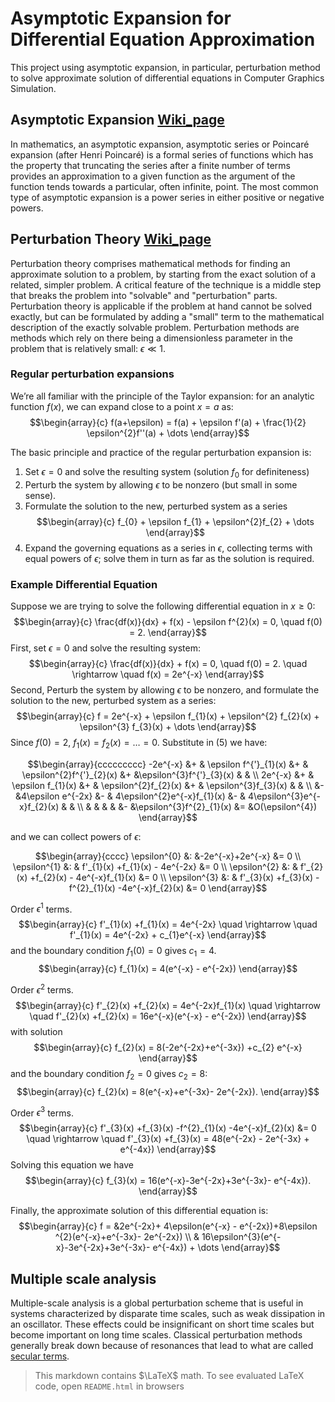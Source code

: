 # Asymptotic Expansion for Differential Equation Approximation

This project using asymptotic expansion, in particular, perturbation method to solve approximate solution of differential equations in Computer Graphics Simulation.

## Asymptotic Expansion [Wiki_page](https://en.wikipedia.org/wiki/Asymptotic_expansion)

In mathematics, an asymptotic expansion, asymptotic series or Poincaré expansion (after Henri Poincaré) is a formal series of functions which has the property that truncating the series after a finite number of terms provides an approximation to a given function as the argument of the function tends towards a particular, often infinite, point. The most common type of asymptotic expansion is a power series in either positive or negative powers. 


## Perturbation Theory [Wiki_page](https://en.wikipedia.org/wiki/Perturbation_theory)

Perturbation theory comprises mathematical methods for finding an approximate solution to a problem, by starting from the exact solution of a related, simpler problem. A critical feature of the technique is a middle step that breaks the problem into "solvable" and "perturbation" parts. Perturbation theory is applicable if the problem at hand cannot be solved exactly, but can be formulated by adding a "small" term to the mathematical description of the exactly solvable problem. Perturbation methods are methods which rely on there being a dimensionless parameter in the problem that is relatively small: $\epsilon \ll 1$.

### Regular perturbation expansions
We’re all familiar with the principle of the Taylor expansion: for an analytic function $f(x)$, we can expand close to a point $x = a$ as:
$$\begin{array}{c}
f(a+\epsilon) = f(a) + \epsilon f'(a) + \frac{1}{2} \epsilon^{2}f''(a) + \dots
\end{array}$$

The basic principle and practice of the regular perturbation expansion is:
1. Set $\epsilon = 0$ and solve the resulting system (solution $f_{0}$ for definiteness)
2. Perturb the system by allowing $\epsilon$ to be nonzero (but small in some sense).
3. Formulate the solution to the new, perturbed system as a series
$$\begin{array}{c}
f_{0} + \epsilon f_{1} + \epsilon^{2}f_{2} + \dots
\end{array}$$
4. Expand the governing equations as a series in $\epsilon$, collecting terms with equal powers of $\epsilon$; solve them in turn as far as the solution is required.

### Example Differential Equation

Suppose we are trying to solve the following differential equation in $x \geq 0$:
$$\begin{array}{c}
\frac{df(x)}{dx} + f(x) - \epsilon f^{2}(x) = 0, \quad  f(0) = 2. 
\end{array}$$
First, set $\epsilon = 0$ and solve the resulting system: 
$$\begin{array}{c}
\frac{df(x)}{dx} + f(x) = 0, \quad  f(0) = 2. \quad \rightarrow \quad f(x) = 2e^{-x}
\end{array}$$
Second, Perturb the system by allowing $\epsilon$ to be nonzero, and formulate the solution to the new, perturbed system as a series: 
$$\begin{array}{c}
f = 2e^{-x} + \epsilon f_{1}(x) + \epsilon^{2} f_{2}(x) + \epsilon^{3} f_{3}(x) + \dots
\end{array}$$
Since $f(0) = 2$, $f_{1}(x) = f_{2}(x) = \dots = 0$. Substitute in (5) we have:

$$\begin{array}{ccccccccc}
-2e^{-x} &+ & \epsilon f^{'}_{1}(x) &+ & \epsilon^{2}f^{'}_{2}(x) &+ &\epsilon^{3}f^{'}_{3}(x) & & \\
2e^{-x} &+ & \epsilon f_{1}(x) &+ & \epsilon^{2}f_{2}(x) &+ & \epsilon^{3}f_{3}(x) & & \\
 &- &4\epsilon e^{-2x} &- & 4\epsilon^{2}e^{-x}f_{1}(x) &- & 4\epsilon^{3}e^{-x}f_{2}(x) & & \\
 & & & & &- &\epsilon^{3}f^{2}_{1}(x) &= &O(\epsilon^{4})
\end{array}$$

and we can collect powers of $\epsilon$:

$$\begin{array}{cccc}
\epsilon^{0} &: &-2e^{-x}+2e^{-x} &= 0 \\
\epsilon^{1} &: & f'_{1}(x) +f_{1}(x) - 4e^{-2x} &= 0 \\ 
\epsilon^{2} &: & f'_{2}(x) +f_{2}(x) - 4e^{-x}f_{1}(x) &= 0 \\
\epsilon^{3} &: &  f'_{3}(x) +f_{3}(x) -f^{2}_{1}(x) -4e^{-x}f_{2}(x) &= 0
\end{array}$$

Order $\epsilon^{1}$ terms.
$$\begin{array}{c}
f'_{1}(x) +f_{1}(x) = 4e^{-2x} \quad \rightarrow \quad f'_{1}(x) = 4e^{-2x} + c_{1}e^{-x}
\end{array}$$
and the boundary condition $f_{1}(0) = 0$ gives $c_{1} = 4$. 
$$\begin{array}{c}
f_{1}(x) = 4(e^{-x} - e^{-2x})
\end{array}$$

Order $\epsilon^{2}$ terms.
$$\begin{array}{c}
f'_{2}(x) +f_{2}(x) = 4e^{-2x}f_{1}(x) \quad \rightarrow \quad f'_{2}(x) +f_{2}(x) = 16e^{-x}(e^{-x} - e^{-2x})
\end{array}$$
with solution
$$\begin{array}{c}
f_{2}(x) = 8(-2e^{-2x}+e^{-3x}) +c_{2} e^{-x}
\end{array}$$
and the boundary condition $f_{2} = 0$ gives $c_{2} = 8$:
$$\begin{array}{c}
f_{2}(x) = 8(e^{-x}+e^{-3x}- 2e^{-2x}).
\end{array}$$

Order $\epsilon^{3}$ terms.
$$\begin{array}{c}
f'_{3}(x) +f_{3}(x) -f^{2}_{1}(x) -4e^{-x}f_{2}(x) &= 0 \quad \rightarrow \quad f'_{3}(x) +f_{3}(x) = 48(e^{-2x} - 2e^{-3x} + e^{-4x})
\end{array}$$
Solving this equation we have 
$$\begin{array}{c}
f_{3}(x) = 16(e^{-x}-3e^{-2x}+3e^{-3x}- e^{-4x}).
\end{array}$$

Finally, the approximate solution of this differential equation is:
$$\begin{array}{c}
f = &2e^{-2x}+ 4\epsilon(e^{-x} - e^{-2x})+8\epsilon ^{2}(e^{-x}+e^{-3x}- 2e^{-2x}) \\
& 16\epsilon^{3}(e^{-x}-3e^{-2x}+3e^{-3x}- e^{-4x}) + \dots
\end{array}$$

## Multiple scale analysis
Multiple-scale analysis is a global perturbation scheme that is useful in systems characterized by disparate time scales, such as weak dissipation in an oscillator. These effects could be insignificant on short time scales but become important on long time scales. Classical perturbation methods generally break down because of resonances that lead to what are called [secular terms](http://www.scholarpedia.org/article/Multiple_scale_analysis).

> This markdown contains $\LaTeX$ math. To see evaluated LaTeX code, open `README.html` in browsers 

